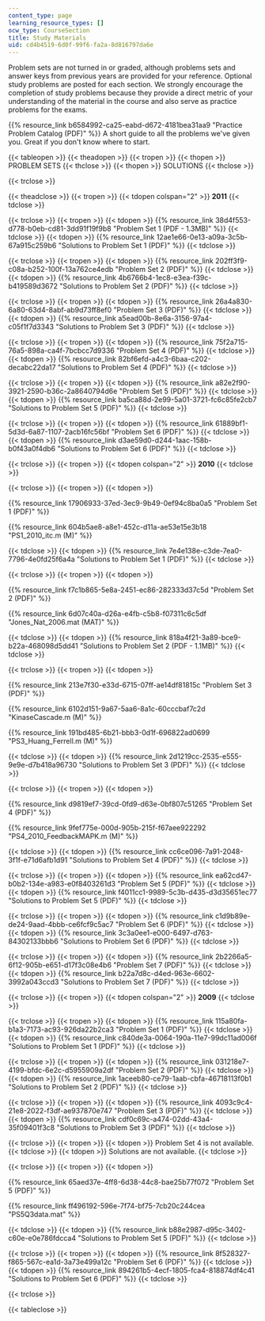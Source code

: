 ```yaml
---
content_type: page
learning_resource_types: []
ocw_type: CourseSection
title: Study Materials
uid: cd4b4519-6d0f-99f6-fa2a-8d816797da6e
---
```


Problem sets are not turned in or graded, although problems sets and answer keys from previous years are provided for your reference. Optional study problems are posted for each section. We strongly encourage the completion of study problems because they provide a direct metric of your understanding of the material in the course and also serve as practice problems for the exams.

{{% resource_link b6584992-ca25-eabd-d672-4181bea31aa9 "Practice Problem Catalog (PDF)" %}} A short guide to all the problems we've given you. Great if you don't know where to start.

{{< tableopen >}}
{{< theadopen >}}
{{< tropen >}}
{{< thopen >}}
PROBLEM SETS
{{< thclose >}}
{{< thopen >}}
SOLUTIONS
{{< thclose >}}

{{< trclose >}}

{{< theadclose >}}
{{< tropen >}}
{{< tdopen colspan="2" >}}
**2011** 
{{< tdclose >}}

{{< trclose >}}
{{< tropen >}}
{{< tdopen >}}
{{% resource_link 38d4f553-d778-b0eb-cd81-3dd91f19f9b8 "Problem Set 1 (PDF - 1.3MB)" %}}
{{< tdclose >}}
{{< tdopen >}}
{{% resource_link 12ae1e66-0e13-a09a-3c5b-67a915c259b6 "Solutions to Problem Set 1 (PDF)" %}}
{{< tdclose >}}

{{< trclose >}}
{{< tropen >}}
{{< tdopen >}}
{{% resource_link 202ff3f9-c08a-b252-100f-13a762ce4edb "Problem Set 2 (PDF)" %}}
{{< tdclose >}}
{{< tdopen >}}
{{% resource_link 4b6766b4-1ec8-e3ea-f39c-b419589d3672 "Solutions to Problem Set 2 (PDF)" %}}
{{< tdclose >}}

{{< trclose >}}
{{< tropen >}}
{{< tdopen >}}
{{% resource_link 26a4a830-6a80-63d4-8abf-ab9d73ff8ef0 "Problem Set 3 (PDF)" %}}
{{< tdclose >}}
{{< tdopen >}}
{{% resource_link a5ead00b-8e6a-3156-97a4-c05f1f7d3343 "Solutions to Problem Set 3 (PDF)" %}}
{{< tdclose >}}

{{< trclose >}}
{{< tropen >}}
{{< tdopen >}}
{{% resource_link 75f2a715-76a5-898a-ca4f-7bcbcc7d9336 "Problem Set 4 (PDF)" %}}
{{< tdclose >}}
{{< tdopen >}}
{{% resource_link 82bf6efd-a4c3-6baa-c202-decabc22da17 "Solutions to Problem Set 4 (PDF)" %}}
{{< tdclose >}}

{{< trclose >}}
{{< tropen >}}
{{< tdopen >}}
{{% resource_link a82e2f90-3921-2590-b36c-2a8640794d6e "Problem Set 5 (PDF)" %}}
{{< tdclose >}}
{{< tdopen >}}
{{% resource_link ba5ca88d-2e99-5a01-3721-fc6c85fe2cb7 "Solutions to Problem Set 5 (PDF)" %}}
{{< tdclose >}}

{{< trclose >}}
{{< tropen >}}
{{< tdopen >}}
{{% resource_link 61889bf1-5d3d-6a87-1107-2acb16fc56bf "Problem Set 6 (PDF)" %}}
{{< tdclose >}}
{{< tdopen >}}
{{% resource_link d3ae59d0-d244-1aac-158b-b0f43a0f4db6 "Solutions to Problem Set 6 (PDF)" %}}
{{< tdclose >}}

{{< trclose >}}
{{< tropen >}}
{{< tdopen colspan="2" >}}
**2010** 
{{< tdclose >}}

{{< trclose >}}
{{< tropen >}}
{{< tdopen >}}


{{% resource_link 17906933-37ed-3ec9-9b49-0ef94c8ba0a5 "Problem Set 1 (PDF)" %}}

{{% resource_link 604b5ae8-a8e1-452c-d11a-ae53e15e3b18 "PS1\_2010\_itc.m (M)" %}}


{{< tdclose >}}
{{< tdopen >}}
{{% resource_link 7e4e138e-c3de-7ea0-7796-4e0fd25f6a4a "Solutions to Problem Set 1 (PDF)" %}}
{{< tdclose >}}

{{< trclose >}}
{{< tropen >}}
{{< tdopen >}}


{{% resource_link f7c1b865-5e8a-2451-ec86-282333d37c5d "Problem Set 2 (PDF)" %}}

{{% resource_link 6d07c40a-d26a-e4fb-c5b8-f07311c6c5df "Jones\_Nat\_2006.mat (MAT)" %}}


{{< tdclose >}}
{{< tdopen >}}
{{% resource_link 818a4f21-3a89-bce9-b22a-468098d5dd41 "Solutions to Problem Set 2 (PDF - 1.1MB)" %}}
{{< tdclose >}}

{{< trclose >}}
{{< tropen >}}
{{< tdopen >}}


{{% resource_link 213e7f30-e33d-6715-07ff-ae14df81815c "Problem Set 3 (PDF)" %}}

{{% resource_link 6102d151-9a67-5aa6-8a1c-60cccbaf7c2d "KinaseCascade.m (M)" %}}

{{% resource_link 191bd485-6b21-bbb3-0d1f-696822ad0699 "PS3\_Huang\_Ferrell.m (M)" %}}


{{< tdclose >}}
{{< tdopen >}}
{{% resource_link 2d1219cc-2535-e555-9e9e-d7b418a96730 "Solutions to Problem Set 3 (PDF)" %}}
{{< tdclose >}}

{{< trclose >}}
{{< tropen >}}
{{< tdopen >}}


{{% resource_link d9819ef7-39cd-0fd9-d63e-0bf807c51265 "Problem Set 4 (PDF)" %}}

{{% resource_link 9fef775e-000d-905b-215f-f67aee922292 "PS4\_2010\_FeedbackMAPK.m (M)" %}}


{{< tdclose >}}
{{< tdopen >}}
{{% resource_link cc6ce096-7a91-2048-3f1f-e71d6afb1d91 "Solutions to Problem Set 4 (PDF)" %}}
{{< tdclose >}}

{{< trclose >}}
{{< tropen >}}
{{< tdopen >}}
{{% resource_link ea62cd47-b0b2-134e-a983-e0f8403261d3 "Problem Set 5 (PDF)" %}}
{{< tdclose >}}
{{< tdopen >}}
{{% resource_link f4011cc1-9989-5c3b-d435-d3d35651ec77 "Solutions to Problem Set 5 (PDF)" %}}
{{< tdclose >}}

{{< trclose >}}
{{< tropen >}}
{{< tdopen >}}
{{% resource_link c1d9b89e-de24-9aad-4bbb-ce6fcf9c5ac7 "Problem Set 6 (PDF)" %}}
{{< tdclose >}}
{{< tdopen >}}
{{% resource_link 3c3a0ee1-e000-6497-d763-84302133bbb6 "Solutions to Problem Set 6 (PDF)" %}}
{{< tdclose >}}

{{< trclose >}}
{{< tropen >}}
{{< tdopen >}}
{{% resource_link 2b2266a5-6f12-905b-e651-d17f3c08e4b6 "Problem Set 7 (PDF)" %}}
{{< tdclose >}}
{{< tdopen >}}
{{% resource_link b22a7d8c-d4ed-963e-6602-3992a043ccd3 "Solutions to Problem Set 7 (PDF)" %}}
{{< tdclose >}}

{{< trclose >}}
{{< tropen >}}
{{< tdopen colspan="2" >}}
**2009**
{{< tdclose >}}

{{< trclose >}}
{{< tropen >}}
{{< tdopen >}}
{{% resource_link 115a80fa-b1a3-7173-ac93-926da22b2ca3 "Problem Set 1 (PDF)" %}}
{{< tdclose >}}
{{< tdopen >}}
{{% resource_link c840de3a-0064-190a-11e7-99dc11ad006f "Solutions to Problem Set 1 (PDF)" %}}
{{< tdclose >}}

{{< trclose >}}
{{< tropen >}}
{{< tdopen >}}
{{% resource_link 031218e7-4199-bfdc-6e2c-d5955909a2df "Problem Set 2 (PDF)" %}}
{{< tdclose >}}
{{< tdopen >}}
{{% resource_link 1aceeb80-ce79-1aab-cbfa-46718113f0b1 "Solutions to Problem Set 2 (PDF)" %}}
{{< tdclose >}}

{{< trclose >}}
{{< tropen >}}
{{< tdopen >}}
{{% resource_link 4093c9c4-21e8-2022-f3df-ae937870e747 "Problem Set 3 (PDF)" %}}
{{< tdclose >}}
{{< tdopen >}}
{{% resource_link cdf0c69c-a474-02dd-43a4-35f09401f3c8 "Solutions to Problem Set 3 (PDF)" %}}
{{< tdclose >}}

{{< trclose >}}
{{< tropen >}}
{{< tdopen >}}
Problem Set 4 is not available.
{{< tdclose >}}
{{< tdopen >}}
Solutions are not available.
{{< tdclose >}}

{{< trclose >}}
{{< tropen >}}
{{< tdopen >}}


{{% resource_link 65aed37e-4ff8-6d38-44c8-bae25b77f072 "Problem Set 5 (PDF)" %}}

{{% resource_link ff496192-596e-7f74-bf75-7cb20c244cea "PS5Q3data.mat" %}}


{{< tdclose >}}
{{< tdopen >}}
{{% resource_link b88e2987-d95c-3402-c60e-e0e786fdcca4 "Solutions to Problem Set 5 (PDF)" %}}
{{< tdclose >}}

{{< trclose >}}
{{< tropen >}}
{{< tdopen >}}
{{% resource_link 8f528327-f865-567c-ea1d-3a73e499a12c "Problem Set 6 (PDF)" %}}
{{< tdclose >}}
{{< tdopen >}}
{{% resource_link 894261b5-4ecf-1805-fca4-818874df4c41 "Solutions to Problem Set 6 (PDF)" %}}
{{< tdclose >}}

{{< trclose >}}

{{< tableclose >}}